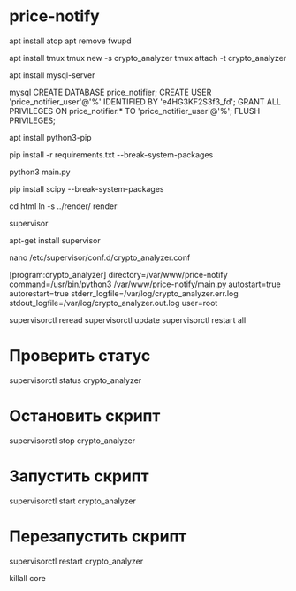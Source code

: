# price-notify

apt install atop
apt remove fwupd

apt install tmux
tmux new -s crypto_analyzer
tmux attach -t crypto_analyzer

apt install mysql-server

mysql
CREATE DATABASE price_notifier;
CREATE USER 'price_notifier_user'@'%' IDENTIFIED BY 'e4HG3KF2S3f3_fd';
GRANT ALL PRIVILEGES ON price_notifier.* TO 'price_notifier_user'@'%';
FLUSH PRIVILEGES;

apt install python3-pip

pip install -r requirements.txt --break-system-packages

python3 main.py

pip install scipy --break-system-packages

cd html
ln -s ../render/ render

supervisor


apt-get install supervisor

nano /etc/supervisor/conf.d/crypto_analyzer.conf

[program:crypto_analyzer]
directory=/var/www/price-notify
command=/usr/bin/python3 /var/www/price-notify/main.py
autostart=true
autorestart=true
stderr_logfile=/var/log/crypto_analyzer.err.log
stdout_logfile=/var/log/crypto_analyzer.out.log
user=root


supervisorctl reread
supervisorctl update
supervisorctl restart all


# Проверить статус
supervisorctl status crypto_analyzer

# Остановить скрипт
supervisorctl stop crypto_analyzer

# Запустить скрипт
supervisorctl start crypto_analyzer

# Перезапустить скрипт
supervisorctl restart crypto_analyzer



killall core

